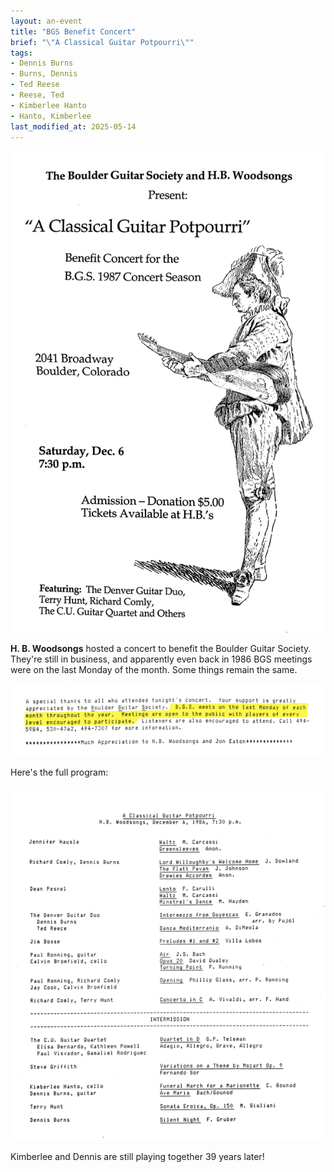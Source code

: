 ```yaml
---
layout: an-event
title: "BGS Benefit Concert"
brief: "\"A Classical Guitar Potpourri\""
tags:
- Dennis Burns
- Burns, Dennis
- Ted Reese
- Reese, Ted
- Kimberlee Hanto
- Hanto, Kimberlee
last_modified_at: 2025-05-14
---
```

![BenefitPoster](/pics/19861206-BenefitPoster.png)

__H. B. Woodsongs__ hosted a concert to benefit the Boulder Guitar Society.
They're still in business, and apparently even back in 1986 BGS meetings 
were on the last Monday of the month.  Some things remain the same.

![BenefitPoster](/pics/19861206-BenefitProgram2.png)

Here's the full program:

![BenefitPoster](/pics/19861206-BenefitProgram3.png)

Kimberlee and Dennis are still playing together 39 years later!
